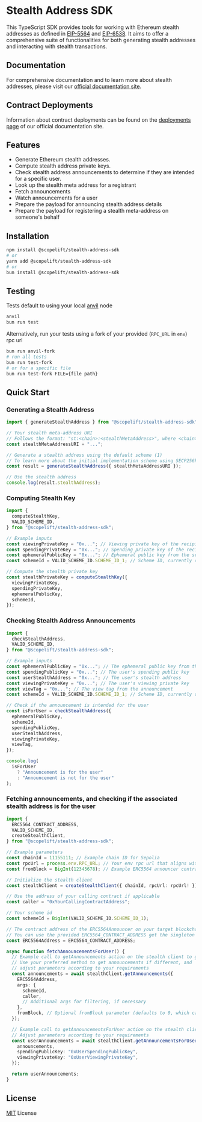 # Stealth Address SDK

This TypeScript SDK provides tools for working with Ethereum stealth addresses as defined in [EIP-5564](https://eips.ethereum.org/EIPS/eip-5564) and [EIP-6538](https://eips.ethereum.org/EIPS/eip-6538). It aims to offer a comprehensive suite of functionalities for both generating stealth addresses and interacting with stealth transactions.

## Documentation

For comprehensive documentation and to learn more about stealth addresses, please visit our [official documentation site](https://stealthaddress.dev/).

## Contract Deployments

Information about contract deployments can be found on the [deployments page](https://stealthaddress.dev/contracts/deployments) of our official documentation site.

## Features

- Generate Ethereum stealth addresses.
- Compute stealth address private keys.
- Check stealth address announcements to determine if they are intended for a specific user.
- Look up the stealth meta address for a registrant
- Fetch announcements
- Watch announcements for a user
- Prepare the payload for announcing stealth address details
- Prepare the payload for registering a stealth meta-address on someone's behalf

## Installation

```bash
npm install @scopelift/stealth-address-sdk
# or
yarn add @scopelift/stealth-address-sdk
# or
bun install @scopelift/stealth-address-sdk
```

## Testing

Tests default to using your local [anvil](https://book.getfoundry.sh/anvil/) node

```bash
anvil
bun run test
```

Alternatively, run your tests using a fork of your provided (`RPC_URL` in `env`) rpc url

```bash
bun run anvil-fork
# run all tests
bun run test-fork
# or for a specific file
bun run test-fork FILE={file path}
```

## Quick Start

### Generating a Stealth Address

```ts
import { generateStealthAddress } from "@scopelift/stealth-address-sdk";

// Your stealth meta-address URI
// Follows the format: "st:<chain>:<stealthMetaAddress>", where <chain> is the chain identifier (https://eips.ethereum.org/EIPS/eip-3770#examples) and <stealthMetaAddress> is the stealth meta-address.
const stealthMetaAddressURI = "...";

// Generate a stealth address using the default scheme (1)
// To learn more about the initial implementation scheme using SECP256k1, please see the reference here (https://eips.ethereum.org/EIPS/eip-5564)
const result = generateStealthAddress({ stealthMetaAddressURI });

// Use the stealth address
console.log(result.stealthAddress);
```

### Computing Stealth Key

```ts
import {
  computeStealthKey,
  VALID_SCHEME_ID,
} from "@scopelift/stealth-address-sdk";

// Example inputs
const viewingPrivateKey = "0x..."; // Viewing private key of the recipient
const spendingPrivateKey = "0x..."; // Spending private key of the recipient
const ephemeralPublicKey = "0x..."; // Ephemeral public key from the sender's announcement
const schemeId = VALID_SCHEME_ID.SCHEME_ID_1; // Scheme ID, currently only '1' is supported

// Compute the stealth private key
const stealthPrivateKey = computeStealthKey({
  viewingPrivateKey,
  spendingPrivateKey,
  ephemeralPublicKey,
  schemeId,
});
```

### Checking Stealth Address Announcements

```ts
import {
  checkStealthAddress,
  VALID_SCHEME_ID,
} from "@scopelift/stealth-address-sdk";

// Example inputs
const ephemeralPublicKey = "0x..."; // The ephemeral public key from the announcement
const spendingPublicKey = "0x..."; // The user's spending public key
const userStealthAddress = "0x..."; // The user's stealth address
const viewingPrivateKey = "0x..."; // The user's viewing private key
const viewTag = "0x..."; // The view tag from the announcement
const schemeId = VALID_SCHEME_ID.SCHEME_ID_1; // Scheme ID, currently only '1' is supported

// Check if the announcement is intended for the user
const isForUser = checkStealthAddress({
  ephemeralPublicKey,
  schemeId,
  spendingPublicKey,
  userStealthAddress,
  viewingPrivateKey,
  viewTag,
});

console.log(
  isForUser
    ? "Announcement is for the user"
    : "Announcement is not for the user"
);
```

### Fetching announcements, and checking if the associated stealth address is for the user

```ts
import {
  ERC5564_CONTRACT_ADDRESS,
  VALID_SCHEME_ID,
  createStealthClient,
} from "@scopelift/stealth-address-sdk";

// Example parameters
const chainId = 11155111; // Example chain ID for Sepolia
const rpcUrl = process.env.RPC_URL; // Your env rpc url that aligns with the chainId;
const fromBlock = BigInt(12345678); // Example ERC5564 announcer contract deploy block for Sepolia, or the block in which the user registered their stealth meta address (as an example)

// Initialize the stealth client
const stealthClient = createStealthClient({ chainId, rpcUrl: rpcUrl! });

// Use the address of your calling contract if applicable
const caller = "0xYourCallingContractAddress";

// Your scheme id
const schemeId = BigInt(VALID_SCHEME_ID.SCHEME_ID_1);

// The contract address of the ERC5564Announcer on your target blockchain
// You can use the provided ERC5564_CONTRACT_ADDRESS get the singleton contract address for a valid chain ID
const ERC5564Address = ERC5564_CONTRACT_ADDRESS;

async function fetchAnnouncementsForUser() {
  // Example call to getAnnouncements action on the stealth client to get all potential announcements
  // Use your preferred method to get announcements if different, and
  // adjust parameters according to your requirements
  const announcements = await stealthClient.getAnnouncements({
    ERC5564Address,
    args: {
      schemeId,
      caller,
      // Additional args for filtering, if necessary
    },
    fromBlock, // Optional fromBlock parameter (defaults to 0, which can be slow for many blocks)
  });

  // Example call to getAnnouncementsForUser action on the stealth client
  // Adjust parameters according to your requirements
  const userAnnouncements = await stealthClient.getAnnouncementsForUser({
    announcements,
    spendingPublicKey: "0xUserSpendingPublicKey",
    viewingPrivateKey: "0xUserViewingPrivateKey",
  });

  return userAnnouncements;
}
```

## License

[MIT](/LICENSE) License
